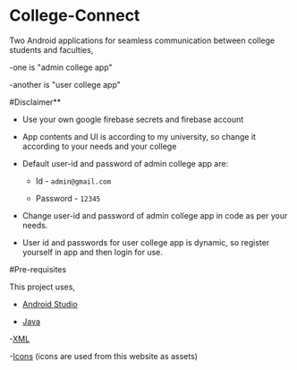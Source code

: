 # College-Connect

Two Android applications for seamless communication between college students and faculties,

-one is "admin college app" 

-another is "user college app"

#Disclaimer**

- Use your own google firebase secrets and firebase account

- App contents and UI is according to my university, so change it according to your needs and your college

- Default user-id and password of admin college app are:
  - Id - `admin@gmail.com`
  
  - Password - `12345`

- Change user-id and password of admin college app in code as per your needs.

- User id and passwords for user college app is dynamic, so register yourself in app and then login for use.

#Pre-requisites

This project uses, 

- [Android Studio](https://developer.android.com/guide)

- [Java](https://docs.oracle.com/en/java/)

-[XML](https://developer.mozilla.org/en-US/docs/Web/XML)

-[Icons](https://www.flaticon.com/) (icons are used from this website as assets)
